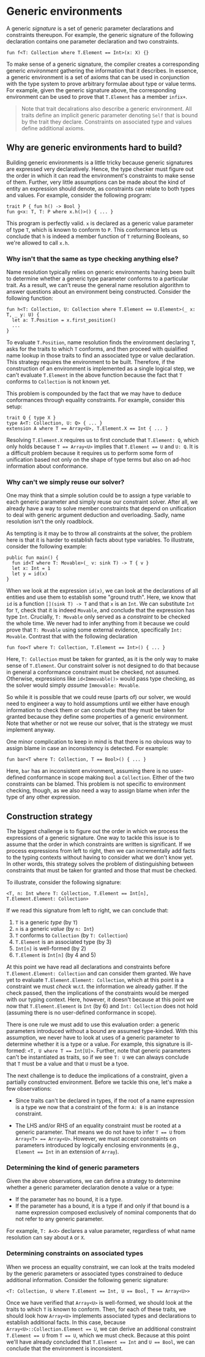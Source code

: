 # Generic environments

A generic _signature_ is a set of generic parameter declarations and constraints thereupon.
For example, the generic signature of the following declaration contains one parameter declaration and two constraints.

```hylo
fun f<T: Collection where T.Element == Int>(x: X) {}
```

To make sense of a generic signature, the compiler creates a corresponding generic _environment_ gathering the information that it describes.
In essence, a generic environment is a set of axioms that can be used in conjunction with the type system to prove arbitrary formulae about type or value terms.
For example, given the generic signature above, the corresponding environment can be used to prove that `T.Element` has a member `infix+`.

> Note that trait decalrations also describe a generic environment.
> All traits define an implicit generic parameter denoting `Self` that is bound by the trait they declare.
> Constraints on associated type and values define additional axioms.

## Why are generic environments hard to build?

Building generic environments is a little tricky because generic signatures are expressed very declaratively.
Hence, the type checker must figure out the order in which it can read the environment's constraints to make sense of them.
Further, very little assumptions can be made about the kind of entity an expression should denote, as constraints can relate to both types and values.
For example, consider the following program:

```hylo
trait P { fun h() -> Bool }
fun g<x: T, T: P where x.h()>() { ... }
```

This program is perfectly valid.
`x` is declared as a generic value parameter of type `T`, which is known to conform to `P`.
This conformance lets us conclude that `h` is indeed a member function of `T` returning Booleans, so we're allowed to call `x.h`.

### Why isn't that the same as type checking anything else?

Name resolution typically relies on generic environments having been built to determine whether a generic type parameter conforms to a particular trait.
As a result, we can't reuse the general name resolution algorithm to answer questions about an environment being constructed.
Consider the following function:

```hylo
fun h<T: Collection, U: Collection where T.Element == U.Element>(_ x: T, _ y: U) {
  let a: T.Position = x.first_position()
  ...
}
```

To evaluate `T.Position`, name resolution finds the environment declaring `T`, asks for the traits to which `T` conforms, and then proceed with quialified name lookup in those traits to find an associated type or value declaration.
This strategy requires the environment to be built.
Therefore, if the construction of an environment is implemented as a single logical step, we can't evaluate `T.Element` in the above function because the fact that `T` conforms to `Collection` is not known yet.

This problem is compounded by the fact that we may have to deduce conformances through equality constraints.
For example, consider this setup:

```hylo
trait Q { type X }
type A<T: Collection, U: Q> { ... }
extension A where T == Array<U>, T.Element.X == Int { ... }
```

Resolving `T.Element.X` requires us to first conclude that `T.Element: Q`, which only holds because `T == Array<U>` implies that `T.Element == U` and `U: Q`.
It is a difficult problem because it requires us to perform some form of unification based not only on the shape of type terms but also on ad-hoc information about conformance.

### Why can't we simply reuse our solver?

One may think that a simple solution could be to assign a type variable to each generic parameter and simply reuse our constraint solver.
After all, we already have a way to solve member constraints that depend on unification to deal with generic argument deduction and overloading.
Sadly, name resolution isn't the only roadblock.

As tempting is it may be to throw all constraints at the solver, the problem here is that it is harder to establish facts about type variables.
To illustrate, consider the following example:

```hylo
public fun main() {
  fun id<T where T: Movable>(_ v: sink T) -> T { v }
  let x: Int = 1
  let y = id(x)
}
```

When we look at the expression `id(x)`, we can look at the declarations of all entities and use them to establish some "ground truth".
Here, we know that `id` is a function `[](sink T) -> T` and that `x` is an `Int`.
We can substitute `Int` for `T`, check that it is indeed `Movable`, and conclude that the expression has type `Int`.
Crucially, `T: Movable` only served as a _constraint_ to be checked the whole time.
We never had to infer anything from it because we could prove that `T: Movable` using some external evidence, specifically `Int: Movable`.
Contrast that with the following declaration

```hylo
fun foo<T where T: Collection, T.Element == Int>() { ... }
```

Here, `T: Collection` must be taken for granted, as it is the only way to make sense of `T.Element`.
Our constraint solver is not designed to do that because in general a conformance constraint must be checked, not assumed.
Otherwise, expressions like `id<Immovable()>` would pass type checking, as the solver would simply _assume_ `Immovable: Movable`.

So while it is possible that we could reuse (parts of) our solver, we would need to engineer a way to hold assumptions until we either have enough information to check them or can conclude that they must be taken for granted because they define some properties of a generic environment.
Note that whether or not we reuse our solver, that is the strategy we must implement anyway.

One minor complication to keep in mind is that there is no obvious way to assign blame in case an inconsistency is detected.
For example:

```hylo
fun bar<T where T: Collection, T == Bool>() { ... }
```

Here, `bar` has an inconsistent environment, assuming there is no user-defined conformance in scope making `Bool` a `Collection`.
Either of the two constraints can be blamed.
This problem is not specific to environment checking, though, as we also need a way to assign blame when infer the type of any other expression.

## Construction strategy

The biggest challenge is to figure out the order in which we process the expressions of a generic signature.
One way to tackle this issue is to assume that the order in which constraints are written is significant.
If we process expressions from left to right, then we can incrementally add facts to the typing contexts without having to consider what we don't know yet.
In other words, this strategy solves the problem of distinguishing between constraints that must be taken for granted and those that must be checked.

To illustrate, consider the following signature:

```hylo
<T, n: Int where T: Collection, T.Element == Int[n], T.Element.Element: Collection>
```

If we read this signature from left to right, we can conclude that:

1. `T` is a generic _type_ (by `T`)
2. `n` is a generic _value_ (by `n: Int`)
3. `T` conforms to `Collection` (by `T: Collection`)
4. `T.Element` is an associated type (by 3)
5. `Int[n]` is well-formed (by 2)
6. `T.Element` is `Int[n]` (by 4 and 5)

At this point we have read all declarations and constraints before `T.Element.Element: Collection` and can consider them granted.
We have yet to evaluate `T.Element.Element: Collection`, which at this point is a constraint we must _check_ w.r.t. the information we already gather.
If the check passed, then the implications of the constraints would be merged with our typing context.
Here, however, it doesn't because at this point we now that `T.Element.Element` is `Int` (by 6) and `Int: Collection` does not hold (assuming there is no user-defined conformance in scope).

There is one rule we must add to use this evaluation order: a generic parameters introduced without a bound are assumed type-kinded.
With this assumption, we never have to look at uses of a generic parameter to determine whether it is a type or a value.
For example, this signature is ill-formed: `<T, U where T == Int[U]>`.
Further, note that generic parameters can't be instantiated as traits, so if we see `T: U` we can always conclude that `T` must be a value and that `U` must be a tyoe.

The next challenge is to deduce the implications of a constraint, given a partially constructed environment.
Before we tackle this one, let's make a few observations:

- Since traits can't be declared in types, if the root of a name expression is a type we now that a constraint of the form `A: B` is an instance constraint.

- The LHS and/or RHS of an equality constraint must be rooted at a generic parameter.
  That means we do not have to infer `T == U` from `Array<T> == Array<U>`.
  However, we must accept constraints on parameters introduced by logically enclosing environments (e.g., `Element == Int` in an extension of `Array`).

### Determining the kind of generic parameters

Given the above observations, we can define a strategy to determine whether a generic parameter declaration denote a value or a type:

- If the parameter has no bound, it is a type.
- If the parameter has a bound, it is a type if and only if that bound is a name expression composed exclusively of nominal components that do not refer to any generic parameter.

For example, `T: A<X>` declares a value parameter, regardless of what name resolution can say about `A` or `X`.

### Determining constraints on associated types

When we process an equality constraint, we can look at the traits modeled by the generic parameters or associated types constrained to deduce additional information.
Consider the following generic signature:

```hylo
<T: Collection, U where T.Element == Int, U == Bool, T == Array<U>>
```

Once we have verified that `Array<U>` is well-formed, we should look at the traits to which `T` is known to conform.
Then, for each of these traits, we should look how `Array<U>` implements associated types and declarations to establish additional facts.
In this case, because `Array<U>::Collection.Element == U`, we can derive an additional constraint `T.Element == U` from `T == U`, which we must check.
Because at this point we'll have already concluded that `T.Element == Int` and `U == Bool`, we can conclude that the environment is inconsistent.
